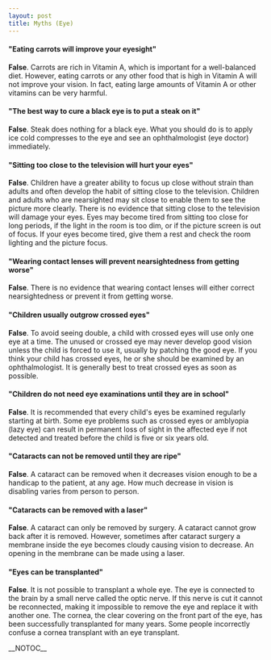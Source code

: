 ```yaml
---
layout: post 
title: Myths (Eye)
---
```


#### \"Eating carrots will improve your eyesight\"

**False**. Carrots are rich in Vitamin A, which is important for a
well-balanced diet. However, eating carrots or any other food that is
high in Vitamin A will not improve your vision. In fact, eating large
amounts of Vitamin A or other vitamins can be very harmful.

#### \"The best way to cure a black eye is to put a steak on it\"

**False**. Steak does nothing for a black eye. What you should do is to
apply ice cold compresses to the eye and see an ophthalmologist (eye
doctor) immediately.

#### \"Sitting too close to the television will hurt your eyes\"

**False**. Children have a greater ability to focus up close without
strain than adults and often develop the habit of sitting close to the
television. Children and adults who are nearsighted may sit close to
enable them to see the picture more clearly. There is no evidence that
sitting close to the television will damage your eyes. Eyes may become
tired from sitting too close for long periods, if the light in the room
is too dim, or if the picture screen is out of focus. If your eyes
become tired, give them a rest and check the room lighting and the
picture focus.

#### \"Wearing contact lenses will prevent nearsightedness from getting worse\"

**False**. There is no evidence that wearing contact lenses will either
correct nearsightedness or prevent it from getting worse.

#### \"Children usually outgrow crossed eyes\"

**False**. To avoid seeing double, a child with crossed eyes will use
only one eye at a time. The unused or crossed eye may never develop good
vision unless the child is forced to use it, usually by patching the
good eye. If you think your child has crossed eyes, he or she should be
examined by an ophthalmologist. It is generally best to treat crossed
eyes as soon as possible.

#### \"Children do not need eye examinations until they are in school\"

**False**. It is recommended that every child\'s eyes be examined
regularly starting at birth. Some eye problems such as crossed eyes or
amblyopia (lazy eye) can result in permanent loss of sight in the
affected eye if not detected and treated before the child is five or six
years old.

#### \"Cataracts can not be removed until they are ripe\"

**False**. A cataract can be removed when it decreases vision enough to
be a handicap to the patient, at any age. How much decrease in vision is
disabling varies from person to person.

#### \"Cataracts can be removed with a laser\"

**False**. A cataract can only be removed by surgery. A cataract cannot
grow back after it is removed. However, sometimes after cataract surgery
a membrane inside the eye becomes cloudy causing vision to decrease. An
opening in the membrane can be made using a laser.

#### \"Eyes can be transplanted\"

**False**. It is not possible to transplant a whole eye. The eye is
connected to the brain by a small nerve called the optic nerve. If this
nerve is cut it cannot be reconnected, making it impossible to remove
the eye and replace it with another one. The cornea, the clear covering
on the front part of the eye, has been successfully transplanted for
many years. Some people incorrectly confuse a cornea transplant with an
eye transplant.

\_\_NOTOC\_\_
